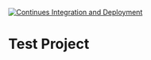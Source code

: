 [![Continues Integration and Deployment](https://github.com/houyunting1982/leo-ci-cd/actions/workflows/ci-cd.yaml/badge.svg)](https://github.com/houyunting1982/leo-ci-cd/actions/workflows/ci-cd.yaml)

# Test Project
